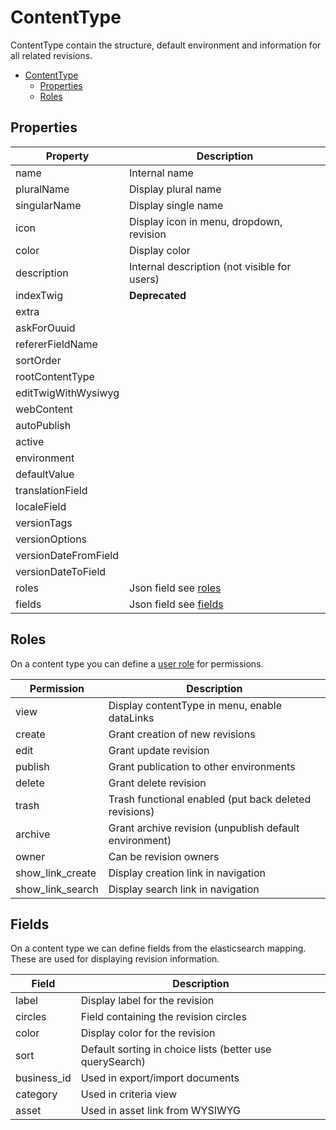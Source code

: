 # ContentType

ContentType contain the structure, default environment and information for all related revisions.

<!-- TOC -->
* [ContentType](#contenttype)
  * [Properties](#properties)
  * [Roles](#roles)
<!-- TOC -->

## Properties

| Property             | Description                                  |
|----------------------|----------------------------------------------|
| name                 | Internal name                                |
| pluralName           | Display plural name                          |
| singularName         | Display single name                          |
| icon                 | Display icon in menu, dropdown, revision     |
| color                | Display color                                |
| description          | Internal description (not visible for users) |
| indexTwig            | **Deprecated**                               |
| extra                |                                              |
| askForOuuid          |                                              |
| refererFieldName     |                                              |
| sortOrder            |                                              |
| rootContentType      |                                              |
| editTwigWithWysiwyg  |                                              |
| webContent           |                                              |
| autoPublish          |                                              |
| active               |                                              |
| environment          |                                              |
| defaultValue         |                                              |
| translationField     |                                              |
| localeField          |                                              |
| versionTags          |                                              |
| versionOptions       |                                              |
| versionDateFromField |                                              |
| versionDateToField   |                                              |
| roles                | Json field see [roles](#Roles)               |
| fields               | Json field see [fields](#Fields)             |

## Roles

On a content type you can define a [user role](./elasticms/user/user.md#Roles) for permissions.

| Permission       | Description                                            |
|------------------|--------------------------------------------------------|
| view             | Display contentType in menu, enable dataLinks          |
| create           | Grant creation of new revisions                        |
| edit             | Grant update revision                                  |
| publish          | Grant publication to other environments                |
| delete           | Grant delete revision                                  |
| trash            | Trash functional enabled (put back deleted revisions)  |
| archive          | Grant archive revision (unpublish default environment) |
| owner            | Can be revision owners                                 |
| show_link_create | Display creation link in navigation                    |
| show_link_search | Display search link in navigation                      |

## Fields

On a content type we can define fields from the elasticsearch mapping.
These are used for displaying revision information.

| Field       | Description                                              |
|-------------|----------------------------------------------------------|
| label       | Display label for the revision                           |
| circles     | Field containing the revision circles                    |
| color       | Display color for the revision                           |
| sort        | Default sorting in choice lists (better use querySearch) |
| business_id | Used in export/import documents                          |
| category    | Used in criteria view                                    |
| asset       | Used in asset link from WYSIWYG                          |
